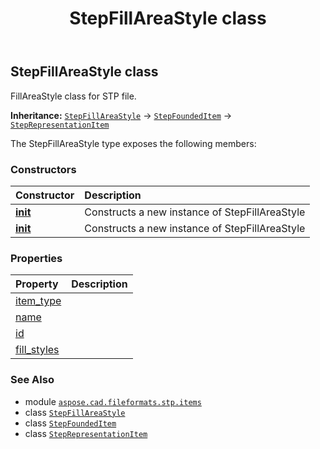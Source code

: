 ﻿---
title: StepFillAreaStyle class
second_title: Aspose.CAD for Python via .NET API References
description: 
type: docs
weight: 350
url: /python-net/aspose.cad.fileformats.stp.items/stepfillareastyle/
is_root: false
---

## StepFillAreaStyle class

FillAreaStyle class for STP file.



**Inheritance:** [`StepFillAreaStyle`](/cad/python-net/aspose.cad.fileformats.stp.items/stepfillareastyle) → 
[`StepFoundedItem`](/cad/python-net/aspose.cad.fileformats.stp.items/stepfoundeditem) → 
[`StepRepresentationItem`](/cad/python-net/aspose.cad.fileformats.stp.items/steprepresentationitem)



The StepFillAreaStyle type exposes the following members:

### Constructors
| Constructor | Description |
| :- | :- |
| [__init__](/cad/python-net/aspose.cad.fileformats.stp.items/stepfillareastyle/__init__/#) | Constructs a new instance of StepFillAreaStyle |
| [__init__](/cad/python-net/aspose.cad.fileformats.stp.items/stepfillareastyle/__init__/#str-System.Collections.Generic.List<StepRepresentationItem>) | Constructs a new instance of StepFillAreaStyle |


### Properties
| Property | Description |
| :- | :- |
| [item_type](/cad/python-net/aspose.cad.fileformats.stp.items/stepfillareastyle/item_type) |  |
| [name](/cad/python-net/aspose.cad.fileformats.stp.items/stepfillareastyle/name) |  |
| [id](/cad/python-net/aspose.cad.fileformats.stp.items/stepfillareastyle/id) |  |
| [fill_styles](/cad/python-net/aspose.cad.fileformats.stp.items/stepfillareastyle/fill_styles) |  |



### See Also
* module [`aspose.cad.fileformats.stp.items`](..)
* class [`StepFillAreaStyle`](/cad/python-net/aspose.cad.fileformats.stp.items/stepfillareastyle)
* class [`StepFoundedItem`](/cad/python-net/aspose.cad.fileformats.stp.items/stepfoundeditem)
* class [`StepRepresentationItem`](/cad/python-net/aspose.cad.fileformats.stp.items/steprepresentationitem)
